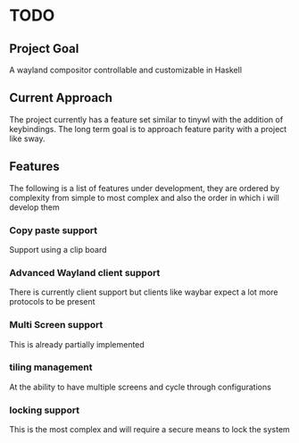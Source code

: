 # TODO

## Project Goal

A wayland compositor controllable and customizable in Haskell

## Current Approach

The project currently has a feature set similar to tinywl with the addition of keybindings. The long term goal is to approach feature parity with a project like sway.

## Features

The following is a list of features under development, they are ordered by complexity from simple to most complex and also the order in which i will develop them

### Copy paste support

Support using a clip board

### Advanced Wayland client support

There is currently client support but clients like waybar expect a lot more protocols to be present

### Multi Screen support

This is already partially implemented

### tiling management

At the ability to have multiple screens and cycle through configurations

### locking support

This is the most complex and will require a secure means to lock the system
